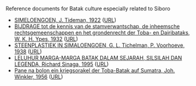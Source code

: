Reference documents for Batak culture especially related to Siboro

* [SIMELOENGOEN, J. Tideman, 1922](jtideman-simeloengoen-1922/) ([URL](https://github.com/Siboro-org/siboro-org.github.io/blob/f9fe9a555b76c2ab904bb46a904107860c8d0fd3/referencedocs/jtideman-simeloengoen-1922/MMKB24_079045000_pdf.pdf))
* [BIJDRAGE tot de kennis van de stamverwantschap, de inheemsche rechtsgemeenschappen en het grondenrecht der Toba- en Dairibataks, W. K. H. Ypes, 1932](wkhypes-bijdrage-1932/) ([URL](https://github.com/Siboro-org/siboro-org.github.io/blob/f9fe9a555b76c2ab904bb46a904107860c8d0fd3/referencedocs/wkhypes-bijdrage-1932/MMKB05_000037015_pdf.pdf))
* [STEENPLASTIEK IN SIMALOENGOEN, G. L. Tichelman, P. Voorhoeve, 1938](gltichelman-steenplastiekensimaloengoen-1938/) ([URL](https://github.com/Siboro-org/siboro-org.github.io/blob/7888f0e0a78b469e7fa36dace726261b039b374b/referencedocs/gltichelman-steenplastiekensimaloengoen-1938/MMKB06_000003222_pdf.pdf))
* [LELUHUR MARGA-MARGA BATAK DALAM  SEJARAH, SILSILAH DAN LEGENDA, Richard Sinaga, 1995](leluhurmargamargabatak-rsinaga-1995/) ([URL](https://github.com/Siboro-org/siboro-org.github.io/blob/238d72bce283ff0f65a7911bc28cd172cc012405/referencedocs/leluhurmargamargabatak-rsinaga-1995/c5NA6qMjo4EN.pdf))
* [Pane na bolon ein kriegsorakel der Toba-Batak auf Sumatra, Joh. Winkler, 1956](jwinkler-panenabolon-1956/) ([URL](https://github.com/Siboro-org/siboro-org.github.io/blob/238d72bce283ff0f65a7911bc28cd172cc012405/referencedocs/jwinkler-panenabolon-1956/bki-article-p25_2.pdf))

